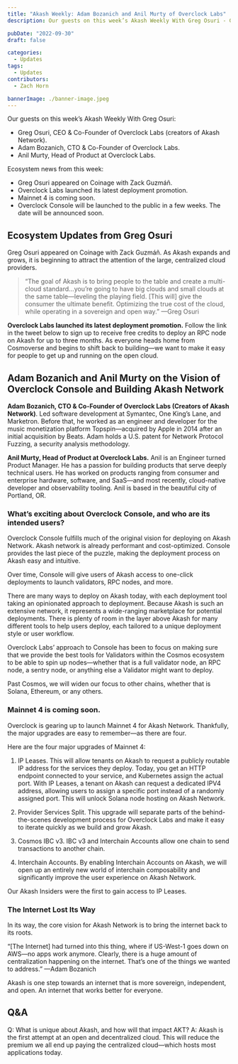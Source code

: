 ```yaml
---
title: "Akash Weekly: Adam Bozanich and Anil Murty of Overclock Labs"
description: Our guests on this week’s Akash Weekly With Greg Osuri - Greg Osuri, CEO & Co-Founder of Overclock Labs (creators of Akash Network). - Adam Bozanich, CTO & Co-Founder of Overclock Labs.

pubDate: "2022-09-30"
draft: false

categories:
  - Updates
tags:
  - Updates
contributors:
  - Zach Horn

bannerImage: ./banner-image.jpeg
---
```


Our guests on this week’s Akash Weekly With Greg Osuri:

- Greg Osuri, CEO & Co-Founder of Overclock Labs (creators of Akash Network).
- Adam Bozanich, CTO & Co-Founder of Overclock Labs.
- Anil Murty, Head of Product at Overclock Labs.

Ecosystem news from this week:

- Greg Osuri appeared on Coinage with Zack Guzmáñ.
- Overclock Labs launched its latest deployment promotion.
- Mainnet 4 is coming soon.
- Overclock Console will be launched to the public in a few weeks. The date will be announced soon.

## Ecosystem Updates from Greg Osuri

Greg Osuri appeared on Coinage with Zack Guzmáñ. As Akash expands and grows, it is beginning to attract the attention of the large, centralized cloud providers.

> “The goal of Akash is to bring people to the table and create a multi-cloud standard…you’re going to have big clouds and small clouds at the same table—leveling the playing field. [This will] give the consumer the ultimate benefit. Optimizing the true cost of the cloud, while operating in a sovereign and open way.” —Greg Osuri

**Overclock Labs launched its latest deployment promotion.** Follow the link in the tweet below to sign up to receive free credits to deploy an RPC node on Akash for up to three months. As everyone heads home from Cosmoverse and begins to shift back to building—we want to make it easy for people to get up and running on the open cloud.

## Adam Bozanich and Anil Murty on the Vision of Overclock Console and Building Akash Network

**Adam Bozanich, CTO & Co-Founder of Overclock Labs (Creators of Akash Network)**. Led software development at Symantec, One King’s Lane, and Marketron. Before that, he worked as an engineer and developer for the music monetization platform Topspin—acquired by Apple in 2014 after an initial acquisition by Beats. Adam holds a U.S. patent for Network Protocol Fuzzing, a security analysis methodology.

**Anil Murty, Head of Product at Overclock Labs.** Anil is an Engineer turned Product Manager. He has a passion for building products that serve deeply technical users. He has worked on products ranging from consumer and enterprise hardware, software, and SaaS—and most recently, cloud-native developer and observability tooling. Anil is based in the beautiful city of Portland, OR.

### What’s exciting about Overclock Console, and who are its intended users?

Overclock Console fulfills much of the original vision for deploying on Akash Network. Akash network is already performant and cost-optimized. Console provides the last piece of the puzzle, making the deployment process on Akash easy and intuitive.

Over time, Console will give users of Akash access to one-click deployments to launch validators, RPC nodes, and more.

There are many ways to deploy on Akash today, with each deployment tool taking an opinionated approach to deployment. Because Akash is such an extensive network, it represents a wide-ranging marketplace for potential deployments. There is plenty of room in the layer above Akash for many different tools to help users deploy, each tailored to a unique deployment style or user workflow.

Overclock Labs’ approach to Console has been to focus on making sure that we provide the best tools for Validators within the Cosmos ecosystem to be able to spin up nodes—whether that is a full validator node, an RPC node, a sentry node, or anything else a Validator might want to deploy.

Past Cosmos, we will widen our focus to other chains, whether that is Solana, Ethereum, or any others.

### Mainnet 4 is coming soon.

Overclock is gearing up to launch Mainnet 4 for Akash Network. Thankfully, the major upgrades are easy to remember—as there are four.

Here are the four major upgrades of Mainnet 4:

1. IP Leases. This will allow tenants on Akash to request a publicly routable IP address for the services they deploy. Today, you get an HTTP endpoint connected to your service, and Kubernetes assign the actual port. With IP Leases, a tenant on Akash can request a dedicated IPV4 address, allowing users to assign a specific port instead of a randomly assigned port. This will unlock Solana node hosting on Akash Network.

2. Provider Services Split. This upgrade will separate parts of the behind-the-scenes development process for Overclock Labs and make it easy to iterate quickly as we build and grow Akash.

3. Cosmos IBC v3. IBC v3 and Interchain Accounts allow one chain to send transactions to another chain.

4. Interchain Accounts. By enabling Interchain Accounts on Akash, we will open up an entirely new world of interchain composability and significantly improve the user experience on Akash Network.

Our Akash Insiders were the first to gain access to IP Leases.

### The Internet Lost Its Way

In its way, the core vision for Akash Network is to bring the internet back to its roots.

“[The Internet] had turned into this thing, where if US-West-1 goes down on AWS—no apps work anymore. Clearly, there is a huge amount of centralization happening on the internet. That’s one of the things we wanted to address.” —Adam Bozanich

Akash is one step towards an internet that is more sovereign, independent, and open. An internet that works better for everyone.

## Q&A

Q: What is unique about Akash, and how will that impact AKT?
A: Akash is the first attempt at an open and decentralized cloud. This will reduce the premium we all end up paying the centralized cloud—which hosts most applications today.
